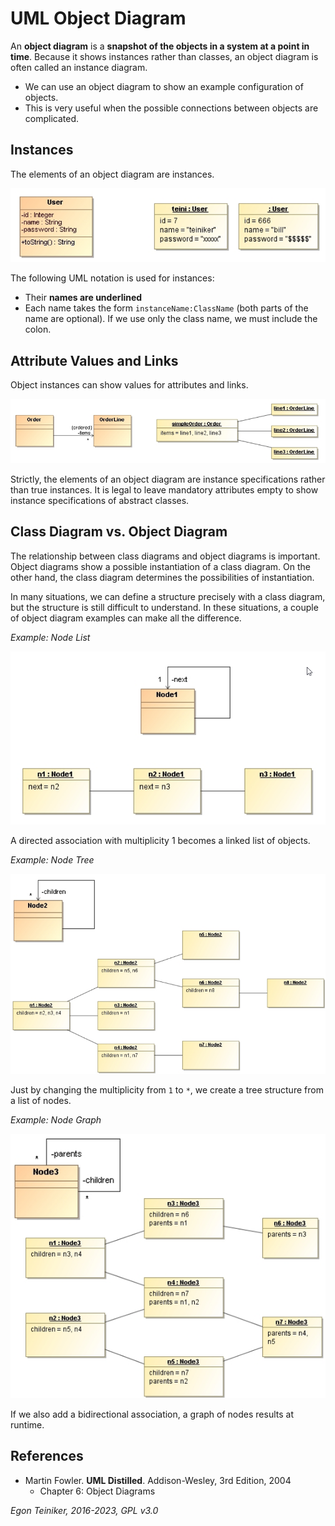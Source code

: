 # UML Object Diagram 

An **object diagram** is a **snapshot of the objects in a system at a point in time**.
Because it shows instances rather than classes, an object diagram is often called an instance diagram.

* We can use an object diagram to show an example configuration of objects.
* This is very useful when the possible connections between objects are complicated.


## Instances

The elements of an object diagram are instances.

![Instances](figures/ObjectDiagram-Instances.png)

The following UML notation is used for instances:
* Their **names are underlined**
* Each name takes the form  `instanceName:ClassName` (both parts of the name are optional).
  If we use only the class name, we must include the colon.


## Attribute Values and Links

Object instances can show values for attributes and links.

![Values and Links](figures/ObjectDiagram-ValuesAndLinks.png)

Strictly, the elements of an object diagram are instance specifications rather than true instances.
It is legal to leave mandatory attributes empty to show instance specifications of abstract classes.


## Class Diagram vs. Object Diagram 

The relationship between class diagrams and object diagrams is important. 
Object diagrams show a possible instantiation of a class diagram. On the other hand, the class 
diagram determines the possibilities of instantiation.

In many situations, we can define a structure precisely with a class diagram,
but the structure is still difficult to understand.
In these situations, a couple of object diagram examples can make all the difference.


_Example: Node List_

![Node List](figures/ObjectDiagram-NodeList.png)

A directed association with multiplicity 1 becomes a linked list of objects.


_Example: Node Tree_

![Node Tree](figures/ObjectDiagram-NodeTree.png)

Just by changing the multiplicity from `1` to `*`, we create a tree structure from a list of nodes.


_Example: Node Graph_

![Node Tree](figures/ObjectDiagram-NodeGraph.png)

If we also add a bidirectional association, a graph of nodes results at runtime.


## References

* Martin Fowler. **UML Distilled**. Addison-Wesley, 3rd Edition, 2004
  * Chapter 6: Object Diagrams

*Egon Teiniker, 2016-2023, GPL v3.0*
